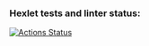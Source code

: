### Hexlet tests and linter status:
[![Actions Status](https://github.com/ZyrT12/java-project-78/actions/workflows/hexlet-check.yml/badge.svg)](https://github.com/ZyrT12/java-project-78/actions)